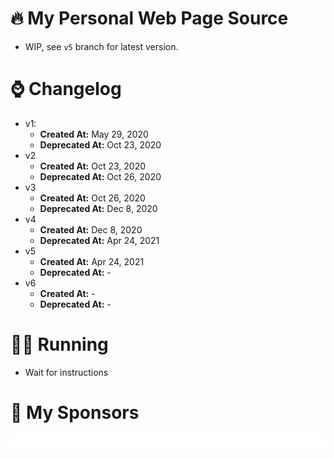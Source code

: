 # 🔥 My Personal Web Page Source

-   WIP, see `v5` branch for latest version.

# ⌚ Changelog

-   v1:
    -   **Created At:** May 29, 2020
    -   **Deprecated At:** Oct 23, 2020
-   v2
    -   **Created At:** Oct 23, 2020
    -   **Deprecated At:** Oct 26, 2020
-   v3
    -   **Created At:** Oct 26, 2020
    -   **Deprecated At:** Dec 8, 2020
-   v4
    -   **Created At:** Dec 8, 2020
    -   **Deprecated At:** Apr 24, 2021
-   v5
    -   **Created At:** Apr 24, 2021
    -   **Deprecated At:** -
-   v6
    -   **Created At:** -
    -   **Deprecated At:** -

# 🏃‍♀️ Running

-   Wait for instructions

# 🧦 My Sponsors

![Sponsors](https://raw.githubusercontent.com/barbarbar338/.github/main/sponsors.png)
